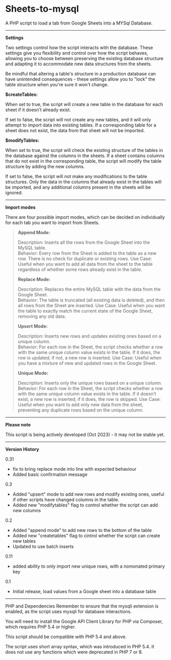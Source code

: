# Sheets-to-mysql
A PHP script to load a tab from Google Sheets into a MYSql Database. 
<hr>
<strong>Settings</strong>

Two settings control how the script interacts with the database. These settings give you flexibility and control over how the script behaves, allowing you to choose between preserving the existing database structure and adapting it to accommodate new data structures from the sheets. 

Be mindful that altering a table's structure in a production database can have unintended consequences - these settings allow you to "lock" the table structure when you're sure it won't change.

<strong>$createTables:</strong>

When set to true, the script will create a new table in the database for each sheet if it doesn’t already exist.

If set to false, the script will not create any new tables, and it will only attempt to import data into existing tables. If a corresponding table for a sheet does not exist, the data from that sheet will not be imported.

<strong>$modifyTables:</strong>

When set to true, the script will check the existing structure of the tables in the database against the columns in the sheets. If a sheet contains columns that do not exist in the corresponding table, the script will modify the table structure by adding the new columns.

If set to false, the script will not make any modifications to the table structures. Only the data in the columns that already exist in the tables will be imported, and any additional columns present in the sheets will be ignored.

<hr>
<strong>Import modes</strong>

There are four possible import modes, which can be decided on individually for each tab you want to import from Sheets.

<blockquote>

**Append Mode:**

Description: Inserts all the rows from the Google Sheet into the MySQL table.
<br>Behavior: Every row from the Sheet is added to the table as a new row. There is no check for duplicate or existing rows.
Use Case: Useful when you want to add all data from the sheet to the table regardless of whether some rows already exist in the table.

**Replace Mode:**

Description: Replaces the entire MySQL table with the data from the Google Sheet.
<br>Behavior: The table is truncated (all existing data is deleted), and then all rows from the Sheet are inserted.
Use Case: Useful when you want the table to exactly match the current state of the Google Sheet, removing any old data.

**Upsert Mode:**

Description: Inserts new rows and updates existing ones based on a unique column.
<br>Behavior: For each row in the Sheet, the script checks whether a row with the same unique column value exists in the table. If it does, the row is updated; if not, a new row is inserted.
Use Case: Useful when you have a mixture of new and updated rows in the Google Sheet.

**Unique Mode:**

Description: Inserts only the unique rows based on a unique column.
<br>Behavior: For each row in the Sheet, the script checks whether a row with the same unique column value exists in the table. If it doesn’t exist, a new row is inserted; if it does, the row is skipped.
Use Case: Useful when you want to add only new data from the sheet, preventing any duplicate rows based on the unique column.

</blockquote>

<hr>

**Please note**

This script is being actively developed (Oct 2023) - it may not be stable yet.

<hr>
<strong>Version History</strong>

0.31
* fix to bring replace mode into line with expected behaviour
* Added basic confirmation message

0.3
* Added "upsert" mode to add new rows and modify existing ones, useful if other scripts have changed columns in the table.
* Added new "modifytables" flag to control whether the script can add new columns

0.2
* Added "append mode" to add new rows to the bottom of the table
* Added new "createtables" flag to cintrol whether the script can create new tables
* Updated to use batch inserts

0.11
* added ability to only import new unique rows, with a nomonated primary key

0.1
* Initial release, load values from a Google sheet into a database table

<hr>
PHP and Dependencies
Remember to ensure that the mysqli extension is enabled, as the script uses mysqli for database interactions. 

You will need to install the Google API Client Library for PHP via Composer, which requires PHP 5.4 or higher.

This script should be compatible with PHP 5.4 and above. 

The script uses short array syntax, which was introduced in PHP 5.4. It does not use any functions which were deprecated in PHP 7 or 8. 
